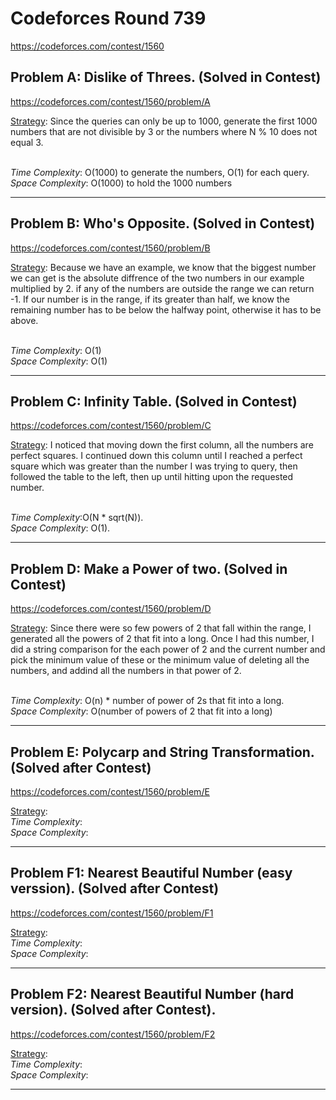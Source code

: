# Codeforces Round 739
https://codeforces.com/contest/1560

## Problem A: Dislike of Threes. (Solved in Contest)
https://codeforces.com/contest/1560/problem/A

<ins>Strategy</ins>: Since the queries can only be up to 1000, generate the first 1000 numbers that are not divisible by 3 or the numbers where N % 10 does not equal 3.

<br>
<i>Time Complexity</i>: O(1000) to generate the numbers, O(1) for each query.
<br>
<i>Space Complexity</i>: O(1000) to hold the 1000 numbers

---

## Problem B: Who's Opposite. (Solved in Contest)
https://codeforces.com/contest/1560/problem/B

<ins>Strategy</ins>: Because we have an example, we know that the biggest number we can get is the absolute diffrence of the two numbers in our example multiplied by 2. if any of the numbers are outside the range we can return -1. If our number is in the range, if its greater than half, we know the remaining number has to be below the halfway point, otherwise it has to be above. 

<br>
<i>Time Complexity</i>: O(1)
<br>
<i>Space Complexity</i>: O(1)

---

## Problem C: Infinity Table. (Solved in Contest)
https://codeforces.com/contest/1560/problem/C

<ins>Strategy</ins>: I noticed that moving down the first column, all the numbers are perfect squares. I continued down this column until I reached a perfect square which was greater than the number I was trying to query, then followed the table to the left, then up until hitting upon the requested number.

<br>
<i>Time Complexity</i>:O(N * sqrt(N)).
<br>
<i>Space Complexity</i>: O(1).

---

## Problem D: Make a Power of two. (Solved in Contest)
https://codeforces.com/contest/1560/problem/D

<ins>Strategy</ins>: Since there were so few powers of 2 that fall within the range, I generated all the powers of 2 that fit into a long. Once I had this number, I did a string comparison for the each power of 2 and the current number and pick the minimum value of these or the minimum value of deleting all the numbers, and addind all the numbers in that power of 2.

<br>
<i>Time Complexity</i>: O(n) * number of power of 2s that fit into a long.
<br>
<i>Space Complexity</i>: O(number of powers of 2 that fit into a long)

---

## Problem E: Polycarp and String Transformation. (Solved after Contest)
https://codeforces.com/contest/1560/problem/E

<ins>Strategy</ins>: 
<br>
<i>Time Complexity</i>:
<br>
<i>Space Complexity</i>:

---

## Problem F1: Nearest Beautiful Number (easy verssion). (Solved after Contest)
https://codeforces.com/contest/1560/problem/F1

<ins>Strategy</ins>: 
<br>
<i>Time Complexity</i>:
<br>
<i>Space Complexity</i>:

---

## Problem F2: Nearest Beautiful Number (hard version). (Solved after Contest).
https://codeforces.com/contest/1560/problem/F2

<ins>Strategy</ins>: 
<br>
<i>Time Complexity</i>:
<br>
<i>Space Complexity</i>:

---